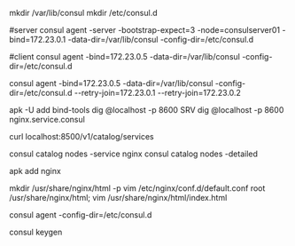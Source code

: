 mkdir /var/lib/consul
mkdir /etc/consul.d

#server
consul agent -server -bootstrap-expect=3 -node=consulserver01 -bind=172.23.0.1 -data-dir=/var/lib/consul -config-dir=/etc/consul.d

#client
consul agent -bind=172.23.0.5 -data-dir=/var/lib/consul -config-dir=/etc/consul.d

consul agent -bind=172.23.0.5 -data-dir=/var/lib/consul -config-dir=/etc/consul.d --retry-join=172.23.0.1 --retry-join=172.23.0.2

apk -U add bind-tools
dig @localhost -p 8600 SRV
dig @localhost -p 8600 nginx.service.consul

curl localhost:8500/v1/catalog/services

consul catalog nodes -service nginx
consul catalog nodes -detailed

apk add nginx

mkdir /usr/share/nginx/html -p
vim /etc/nginx/conf.d/default.conf
    root /usr/share/nginx/html;
vim /usr/share/nginx/html/index.html

consul agent -config-dir=/etc/consul.d

consul keygen